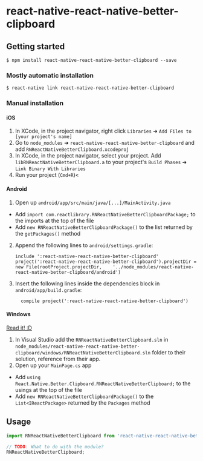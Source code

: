 
# react-native-react-native-better-clipboard

## Getting started

`$ npm install react-native-react-native-better-clipboard --save`

### Mostly automatic installation

`$ react-native link react-native-react-native-better-clipboard`

### Manual installation


#### iOS

1. In XCode, in the project navigator, right click `Libraries` ➜ `Add Files to [your project's name]`
2. Go to `node_modules` ➜ `react-native-react-native-better-clipboard` and add `RNReactNativeBetterClipboard.xcodeproj`
3. In XCode, in the project navigator, select your project. Add `libRNReactNativeBetterClipboard.a` to your project's `Build Phases` ➜ `Link Binary With Libraries`
4. Run your project (`Cmd+R`)<

#### Android

1. Open up `android/app/src/main/java/[...]/MainActivity.java`
  - Add `import com.reactlibrary.RNReactNativeBetterClipboardPackage;` to the imports at the top of the file
  - Add `new RNReactNativeBetterClipboardPackage()` to the list returned by the `getPackages()` method
2. Append the following lines to `android/settings.gradle`:
  	```
  	include ':react-native-react-native-better-clipboard'
  	project(':react-native-react-native-better-clipboard').projectDir = new File(rootProject.projectDir, 	'../node_modules/react-native-react-native-better-clipboard/android')
  	```
3. Insert the following lines inside the dependencies block in `android/app/build.gradle`:
  	```
      compile project(':react-native-react-native-better-clipboard')
  	```

#### Windows
[Read it! :D](https://github.com/ReactWindows/react-native)

1. In Visual Studio add the `RNReactNativeBetterClipboard.sln` in `node_modules/react-native-react-native-better-clipboard/windows/RNReactNativeBetterClipboard.sln` folder to their solution, reference from their app.
2. Open up your `MainPage.cs` app
  - Add `using React.Native.Better.Clipboard.RNReactNativeBetterClipboard;` to the usings at the top of the file
  - Add `new RNReactNativeBetterClipboardPackage()` to the `List<IReactPackage>` returned by the `Packages` method


## Usage
```javascript
import RNReactNativeBetterClipboard from 'react-native-react-native-better-clipboard';

// TODO: What to do with the module?
RNReactNativeBetterClipboard;
```
  